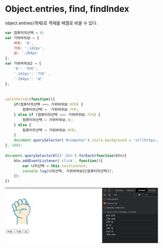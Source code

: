 # Object.entries, find, findIndex

object.entries\(객체\)로 객체를 배열로 바꿀 수 있다.

```javascript
var 컴퓨터의선택 = 0;
var 가위바위보 = {
    바위: '0',
    가위: '-142px',
    보: '-284px'
};
var 가위바위보2 = {
    '0': '바위',
    '-142px': '가위' ,
    '-284px': '보'
};


setInterval(function(){
    if(컴퓨터의선택 === 가위바위보.바위) {
        컴퓨터의선택 =  가위바위보.가위;
    } else if (컴퓨터의선택 === 가위바위보.가위) {
        컴퓨터의선택 = 가위바위보.보;
    } else {
        컴퓨터의선택 = 가위바위보.바위;
    }
    document.querySelector('#computer').style.background = 'url(https://en.pimg.jp/023/182/267/1/23182267.jpg)' + 컴퓨터의선택 + ' 0'; 
}, 100);

document.querySelectorAll('.btn').forEach(function(btn){
    btn.addEventListener('click', function(){
        var 나의선택 = this.textContent;
        console.log(나의선택, 가위바위보2[컴퓨터의선택]);
    });
})

```

![](../.gitbook/assets/image%20%2836%29.png)

